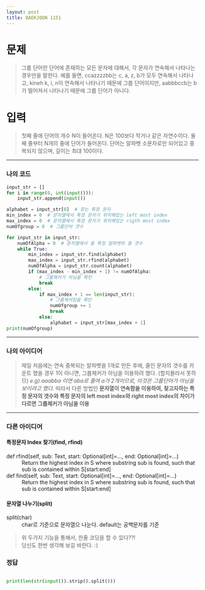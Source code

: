 ```yaml
---
layout: post
title: BAEKJOON 1151
---
```


# 문제
> 그룹 단어란 단어에 존재하는 모든 문자에 대해서, 각 문자가 연속해서 나타나는 경우만을 말한다. 예를 들면, ccazzzzbb는 c, a, z, b가 모두 연속해서 나타나고, kineh k, i, n이 연속해서 나타나기 때문에 그룹 단어이지만, aabbbccb는 b가 떨어져서 나타나기 때문에 그룹 단어가 아니다.

# 입력
> 첫째 줄에 단어의 개수 N이 들어온다. N은 100보다 작거나 같은 자연수이다. 둘째 줄부터 N개의 줄에 단어가 들어온다. 단어는 알파벳 소문자로만 되어있고 중복되지 않으며, 길이는 최대 100이다.

-----
### 나의 코드

~~~python
input_str = []
for i in range(0, int(input())):
    input_str.append(input())

alphabet = input_str[0]  # 찾는 특정 문자
min_index = 0  # 문자열에서 특정 문자가 위치해있는 left most index
max_index = 0  # 문자열에서 특정 문자가 위치해있는 rigth most index
numOfgroup = 0  # 그룹단어 갯수

for input_str in input_str:
    numOfAlpha = 0  # 문자열에서 총 특정 알파벳의 총 갯수
    while True:
        min_index = input_str.find(alphabet)
        max_index = input_str.rfind(alphabet)
        numOfAlpha = input_str.count(alphabet)
        if (max_index - min_index + 1) != numOfAlpha:
            # 그룹체커가 아님을 확인
            break
        else:
            if max_index + 1 == len(input_str):
                # 그룹체커임을 확인
                numOfgroup += 1
                break
            else:
                alphabet = input_str[max_index + 1]
print(numOfgroup)
~~~
-----
### 나의 아이디어
> 제일 처음에는 연속 중복되는 알파벳을 1개로 만든 후에, 줄인 문자의 갯수를 카운트 했을 경우 1이 아니면, 그룹체커가 아님을 이용하려 했다. (할지몰라서 못하므)
*e.g) aaabba 이면  aba로 줄여 a가 2개이므로, 이것은 그룹단어가 아님을 보이려고 했다.*
따라서 다른 방법인 **문자열이 연속함을 이용하여, 찾고자하는 특정 문자의 갯수와 특정 문자의 left most index와 right most index의 차이가 다르면 그룹체커가 아님을 이용**

-----
### 다른 아이디어

####  특정문자 Index 찾기(find, rfind)
<dl>
        <dt>def rfind(self, sub: Text, start: Optional[int]=..., end: Optional[int]=...)</dt>
        <dd>Return the highest index in S where substring sub is found, such that sub is contained within S[start:end]</dd>
        <dt>def find(self, sub: Text, start: Optional[int]=..., end: Optional[int]=...)</dt>
        <dd>Return the highest index in S where substring sub is found, such that sub is contained within S[start:end]</dd>
</dl>

#### 문자열 나누기(split)
   <dl>
        <dt>split(char)</dt>
        <dd>char르 기준으로 문자열으 나눈다. default는 공백문자를 기준</dd>
   </dl>

> 위 두가지 기능을 통해서, 한줄 코딩을 할 수 있다??!  
당신도 한번 생각해 보길 바란다. :)
  
  


















  
### 정답
~~~python

print(len(str(input()).strip().split()))

~~~



